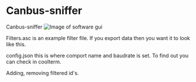 # Canbus-sniffer
Canbus-sniffer
![Image of software gui](https://github.com/robinpipirs/Canbus-sniffer/content/canbussniffer.png)

Filters.asc is an example filter file. If you export data then you want it to look like this.

config.json this is where comport name and baudrate is set. To find out you can check in coolterm.

Adding, removing filtered id's.
